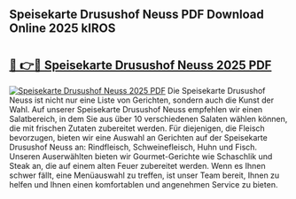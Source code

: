 ## Speisekarte Drusushof Neuss PDF Download Online 2025 kIROS

# <h2><a href="http://gcai90z.nevu.top/?p=Speisekarte+Drusushof+Neuss">🔗 👉🔴 Speisekarte Drusushof Neuss 2025 PDF</a></h2>

[![Speisekarte Drusushof Neuss 2025 PDF](https://i.imgur.com/dBaPXMq.png)](http://gcai90z.nevu.top/?p=Speisekarte+Drusushof+Neuss)
Die Speisekarte Drusushof Neuss ist nicht nur eine Liste von Gerichten, sondern auch die Kunst der Wahl. Auf unserer Speisekarte Drusushof Neuss empfehlen wir einen Salatbereich, in dem Sie aus über 10 verschiedenen Salaten wählen können, die mit frischen Zutaten zubereitet werden. Für diejenigen, die Fleisch bevorzugen, bieten wir eine Auswahl an Gerichten auf der Speisekarte Drusushof Neuss an: Rindfleisch, Schweinefleisch, Huhn und Fisch. Unseren Auserwählten bieten wir Gourmet-Gerichte wie Schaschlik und Steak an, die auf einem alten Feuer zubereitet werden. Wenn es Ihnen schwer fällt, eine Menüauswahl zu treffen, ist unser Team bereit, Ihnen zu helfen und Ihnen einen komfortablen und angenehmen Service zu bieten.
